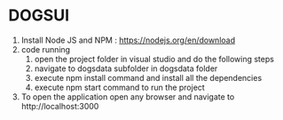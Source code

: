 # DOGSUI
1) Install Node JS and NPM :
    https://nodejs.org/en/download
2) code running 
    1) open the project folder in visual studio and do the following steps
    2) navigate to dogsdata subfolder in dogsdata folder
    4) execute npm install command and install all the dependencies
    5) execute npm start command to run the project
3) To open the application open any browser and navigate to http://localhost:3000 
